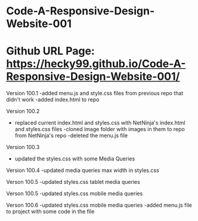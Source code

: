 # Code-A-Responsive-Design-Website-001

# Github URL Page: https://hecky99.github.io/Code-A-Responsive-Design-Website-001/

Version 100.1
-added menu.js and style.css files from previous repo that didn't work
-added index.html to repo

Version 100.2
- replaced current index.html and styles.css with NetNinja's index.html and styles.css files
-cloned image folder with images in them to repo from NetNinja's repo
-deleted the menu.js file

Version 100.3
- updated the styles.css with some Media Queries

Version 100.4
-updated media queries max width in styles.css 

Verson 100.5
-updated styles.css tablet media queries

Verson 100.5
-updated styles.css mobile media queries

Verson 100.6
-updated styles.css mobile media queries
-added menu.js file to project with some code in the file